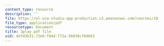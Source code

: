```yaml
---
content_type: resource
description: ''
file: https://ol-ocw-studio-app-production.s3.amazonaws.com/courses/18-01sc-single-variable-calculus-fall-2010/defd3b3172e6f84d773a5b030c70db63_BGE3wb7H2PA.pdf
file_type: application/pdf
resourcetype: Document
title: 3play pdf file
uid: defd3b31-72e6-f84d-773a-5b030c70db63
---
```


